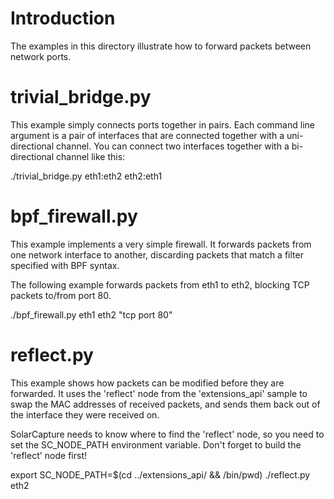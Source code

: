 Introduction
============

 The examples in this directory illustrate how to forward packets between
 network ports.


trivial_bridge.py
=================

 This example simply connects ports together in pairs.  Each command line
 argument is a pair of interfaces that are connected together with a
 uni-directional channel.  You can connect two interfaces together with a
 bi-directional channel like this:

   ./trivial_bridge.py eth1:eth2 eth2:eth1


bpf_firewall.py
===============

 This example implements a very simple firewall.  It forwards packets from
 one network interface to another, discarding packets that match a filter
 specified with BPF syntax.

 The following example forwards packets from eth1 to eth2, blocking TCP
 packets to/from port 80.

   ./bpf_firewall.py eth1 eth2 "tcp port 80"


reflect.py
==========

 This example shows how packets can be modified before they are forwarded.
 It uses the 'reflect' node from the 'extensions_api' sample to swap the
 MAC addresses of received packets, and sends them back out of the
 interface they were received on.

 SolarCapture needs to know where to find the 'reflect' node, so you need
 to set the SC_NODE_PATH environment variable.  Don't forget to build the
 'reflect' node first!

   export SC_NODE_PATH=$(cd ../extensions_api/ && /bin/pwd)
   ./reflect.py eth2
